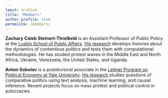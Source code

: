 ```yaml
---
laout: archive
title: "Members"
author_profile: true
permalink: /members/
---
```



**Zachary Caleb Steinert-Threlkeld** is an Assistant Professor of Public Policy at the [Luskin School of Public Affairs](https://luskin.ucla.edu/).  [His research](https://zacharyst.com/) develops theories about the dynamics of contentious politics and tests them with computational methodologies.  He has studied protest waves in the Middle East and North Africa, Ukraine, Venezuela, the United States, and Uganda.  

**Anton Sobolev** is a postdoctoral associate in the [Leitner Program on Political Economy at Yale University](https://politicalscience.yale.edu/people/anton-sobolev). [His research](https://asobolev.com/) studies questions of comparative politics using text analysis, machine learning, and causal inference. Recent projects focus on mass protest and political control in autocracies. 
